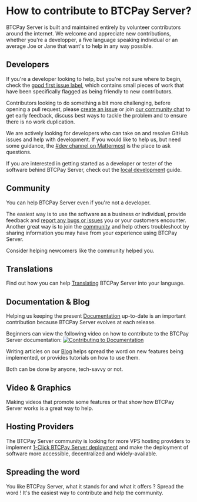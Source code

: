 # How to contribute to BTCPay Server?

BTCPay Server is built and maintained entirely by volunteer contributors around the internet.
We welcome and appreciate new contributions, whether you're a developper, a five language speaking individual or an average Joe or Jane that want's to help in any way possible.


## Developers

If you're a developer looking to help, but you're not sure where to begin, check the [good first issue label](https://github.com/btcpayserver/btcpayserver/issues?q=is%3Aissue+is%3Aopen+label%3A%22good+first+issue%22), which contains small pieces of work that have been specifically flagged as being friendly to new contributors.

Contributors looking to do something a bit more challenging, before opening a pull request, please [create an issue](https://github.com/btcpayserver/btcpayserver/issues/new/choose) or join [our community chat](https://chat.btcpayserver.org/) to get early feedback, discuss best ways to tackle the problem and to ensure there is no work duplication.

We are actively looking for developers who can take on and resolve GitHub issues and help with development. If you would like to help us, but need some guidance, the [#dev channel on Mattermost](https://chat.btcpayserver.org/btcpayserver/channels/dev) is the place to ask questions.

If you are interested in getting started as a developer or tester of the software behind BTCPay Server, check out the [local development](LocalDevelopment.md) guide.

## Community

You can help BTCPay Server even if you're not a developer.

The easiest way is to use the software as a business or individual, provide feedback and [report any bugs or issues](https://github.com/btcpayserver/btcpayserver/issues) you or your customers encounter. Another great way is to join the [community](Community.md) and help others troubleshoot by sharing information you may have from your experience using BTCPay Server.

Consider helping newcomers like the community helped you.

## Translations

Find out how you can help [Translating](Translate.md) BTCPay Server into your language.

## Documentation & Blog

Helping us keeping the present [Documentation](https://github.com/btcpayserver/btcpayserver-doc) up-to-date is an important contribution because BTCPay Server evolves at each release.

Beginners can view the following video on how to contribute to the BTCPay Server documentation:
[![Contributing to Documentation](https://img.youtube.com/vi/bSDROcdSSWw/mqdefault.jpg)](https://www.youtube.com/watch?v=bSDROcdSSWw "How to contribute to BTCPay Server documentation")

Writing articles on our [Blog](http://blog.btcpayserver.org) helps spread the word on new features being implemented, or provides tutorials on how to use them.

Both can be done by anyone, tech-savvy or not.

## Video & Graphics

Making videos that promote some features or that show how BTCPay Server works is a great way to help.

## Hosting Providers

The BTCPay Server community is looking for more VPS hosting providers to implement [1-Click BTCPay Server deployment](LunaNodeWebDeployment.md) and make the deployment of software more accessible, decentralized and widely-available.

## Spreading the word

You like BTCPay Server, what it stands for and what it offers ? Spread the word ! It's the easiest way to contribute and help the community.
